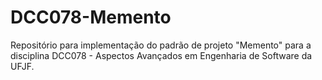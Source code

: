 # DCC078-Memento
Repositório para implementação do padrão de projeto "Memento" para a disciplina DCC078 - Aspectos Avançados em Engenharia de Software da UFJF.
